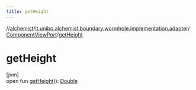 ```yaml
---
title: getHeight
---
```

//[alchemist](../../../index.html)/[it.unibo.alchemist.boundary.wormhole.implementation.adapter](../index.html)/[ComponentViewPort](index.html)/[getHeight](get-height.html)



# getHeight



[jvm]\
open fun [getHeight](get-height.html)(): [Double](https://kotlinlang.org/api/latest/jvm/stdlib/kotlin/-double/index.html)




